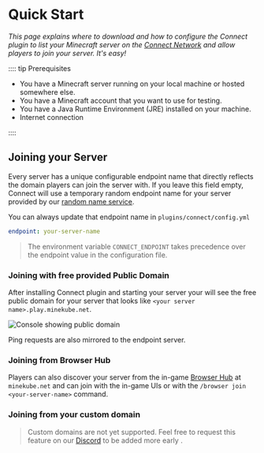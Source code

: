 # Quick Start

_This page explains where to download and how to configure the Connect plugin to list your Minecraft
server on the [Connect Network](/guide/#the-connect-network) and allow players to join your server.
It's easy!_


:::: tip Prerequisites 

- You have a Minecraft server running on your local machine or hosted somewhere else.
- You have a Minecraft account that you want to use for testing.
- You have a Java Runtime Environment (JRE) installed on your machine.
- Internet connection

::::

<!--@include: ./downloads.md-->


## Joining your Server

Every server has a unique configurable endpoint name that directly reflects
the domain players can join the server with.
If you leave this field empty, Connect will use a temporary random endpoint name
for your server provided by our [random name service](https://randomname.minekube.net/).

You can always update that endpoint name in `plugins/connect/config.yml`

```yaml 
endpoint: your-server-name
```

> The environment variable `CONNECT_ENDPOINT` takes precedence over the endpoint value
> in the configuration file.

### Joining with free provided Public Domain

After installing Connect plugin and starting your server
your will see the free public domain for your server that looks like
`<your server name>.play.minekube.net`.

![Console showing public domain](/images/terminal-log.png)

Ping requests are also mirrored to the endpoint server.


### Joining from Browser Hub

Players can also discover your server from the in-game
[Browser Hub](advertising-your-server#browser-hub) at `minekube.net`
and can join with the in-game UIs or with the `/browser join <your-server-name>` command.

### Joining from your custom domain

> Custom domains are not yet supported.
> Feel free to request this feature on our [Discord](https://minekube.com/discord)
> to be added more early .

